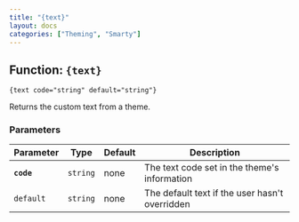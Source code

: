 ```yaml
---
title: "{text}"
layout: docs
categories: ["Theming", "Smarty"]
---
```


## Function: `{text}`

```
{text code="string" default="string"}
```

Returns the custom text from a theme.

### Parameters

Parameter   | Type      | Default   | Description
---         | ---       | ---       | ---
__`code`__  | `string`  | none      | The text code set in the theme's information
`default`   | `string`  | none      | The default text if the user hasn't overridden
